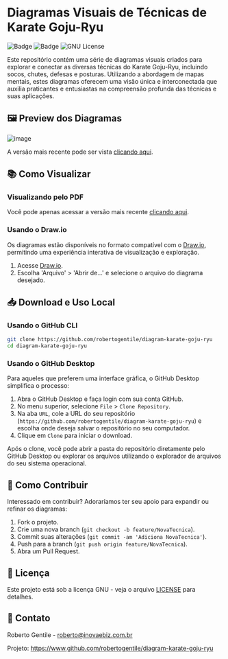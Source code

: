 # Diagramas Visuais de Técnicas de Karate Goju-Ryu

![Badge](https://img.shields.io/badge/Karate-Goju--Ryu-green)
![Badge](https://img.shields.io/badge/Diagramas-Visuais-blue)
![GNU License](https://img.shields.io/badge/license-GNU-green)

Este repositório contém uma série de diagramas visuais criados para explorar e conectar as diversas técnicas do Karate Goju-Ryu, incluindo socos, chutes, defesas e posturas. Utilizando a abordagem de mapas mentais, estes diagramas oferecem uma visão única e interconectada que auxilia praticantes e entusiastas na compreensão profunda das técnicas e suas aplicações.

## 🖼️ Preview dos Diagramas

![image](https://github.com/robertogentile/diagram-karate-goju-ryu/assets/25671145/1b712a3e-b2be-4e0b-b234-c779e9f48ad0)

A versão mais recente pode ser vista [clicando aqui](KARATE.pdf).


## 📚 Como Visualizar

### Visualizando pelo PDF

Você pode apenas acessar a versão mais recente [clicando aqui](KARATE.pdf).

### Usando o Draw.io

Os diagramas estão disponíveis no formato compatível com o [Draw.io](https://www.draw.io), permitindo uma experiência interativa de visualização e exploração.

1. Acesse [Draw.io](https://www.draw.io).
2. Escolha 'Arquivo' > 'Abrir de...' e selecione o arquivo do diagrama desejado.

## 📥 Download e Uso Local

### Usando o GitHub CLI

```bash
git clone https://github.com/robertogentile/diagram-karate-goju-ryu
cd diagram-karate-goju-ryu
```

### Usando o GitHub Desktop

Para aqueles que preferem uma interface gráfica, o GitHub Desktop simplifica o processo:

1. Abra o GitHub Desktop e faça login com sua conta GitHub.
2. No menu superior, selecione `File` > `Clone Repository`.
3. Na aba `URL`, cole a URL do seu repositório (`https://github.com/robertogentile/diagram-karate-goju-ryu`) e escolha onde deseja salvar o repositório no seu computador.
4. Clique em `Clone` para iniciar o download.

Após o clone, você pode abrir a pasta do repositório diretamente pelo GitHub Desktop ou explorar os arquivos utilizando o explorador de arquivos do seu sistema operacional.


## 🤝 Como Contribuir

Interessado em contribuir? Adoraríamos ter seu apoio para expandir ou refinar os diagramas:

1. Fork o projeto.
2. Crie uma nova branch (`git checkout -b feature/NovaTecnica`).
3. Commit suas alterações (`git commit -am 'Adiciona NovaTecnica'`).
4. Push para a branch (`git push origin feature/NovaTecnica`).
5. Abra um Pull Request.

## 📖 Licença

Este projeto está sob a licença GNU - veja o arquivo [LICENSE](LICENSE) para detalhes.

## 📩 Contato

Roberto Gentile - roberto@inovaebiz.com.br

Projeto: https://www.github.com/robertogentile/diagram-karate-goju-ryu
